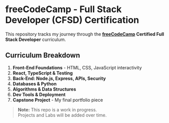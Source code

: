 # freeCodeCamp - Full Stack Developer (CFSD) Certification

This repository tracks my journey through the **[freeCodeCamp](https://www.freeCodeCamp.org/) Certified Full Stack Developer** curriculum.  

## Curriculum Breakdown

1. **Front-End Foundations** - HTML, CSS, JavaScript interactivity
2. **React, TypeScript & Testing**
3. **Back-End: Node.js, Express, APIs, Security**
4. **Databases & Python**
5. **Algorithms & Data Structures**
6. **Dev Tools & Deployment**
7. **Capstone Project** - My final portfolio piece

> **Note:** This repo is a work in progress.<br>
> Projects and Labs will be added over time.
